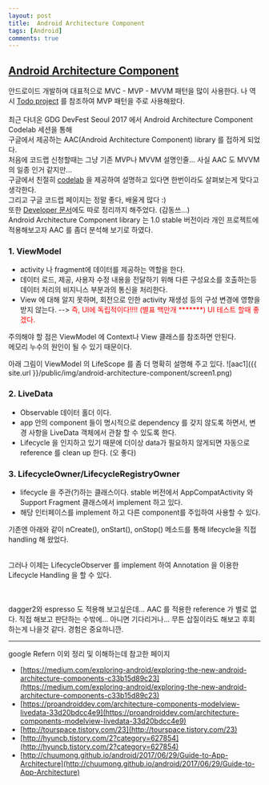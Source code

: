 ```yaml
---
layout: post
title:  Android Architecture Component
tags: [Android]
comments: true
---
```


## [Android Architecture Component](https://developer.android.com/topic/libraries/architecture/index.html)

안드로이드 개발하며 대표적으로 MVC - MVP - MVVM 패턴을 많이 사용한다.
나 역시 [Todo project](https://github.com/googlesamples/android-architecture/tree/todo-mvp) 를 참조하여 MVP 패턴을 주로 사용해왔다.<br>
<br>
최근 다녀온 GDG DevFest Seoul 2017 에서 Android Architecture Component Codelab 세션을 통해<br>
구글에서 제공하는 AAC(Android Architecture Component) library 를 접하게 되었다.<br>
처음에 코드랩 신청할때는 그냥 기존 MVP나 MVVM 설명인줄... 사실 AAC 도 MVVM 의 일종 인거 같지만...<br>
구글에서 친절히 [codelab](https://codelabs.developers.google.com/codelabs/android-lifecycles/index.html?index=..%2F..%2Findex#0) 을 제공하여 설명하고 있다면 한번이라도 살펴보는게 맞다고 생각한다.<br>
그리고 구글 코드랩 페이지는 정말 좋다, 배울게 많다 :)<br>
또한 [Developer 문서](https://developer.android.com/topic/libraries/architecture/index.html)에도 따로 정리까지 해주었다. (감동쓰...)<br>
Android Architecture Component library 는 1.0 stable 버전이라 개인 프로젝트에 적용해보고자 AAC 를 좀더 분석해 보기로 하였다.

### 1. ViewModel
 - activity 나 fragment에 데이터를 제공하는 역할을 한다.
 - 데이터 로드, 제공, 사용자 수정 내용을 전달하기 위해 다른 구성요소를 호출하는등 데이터 처리의 비지니스 부분과의 통신을 처리한다.
 - View 에 대해 알지 못하며, 회전으로 인한 activity 재생성 등의 구성 변경에 영향을 받지 않는다. --> <font style="bold" color="red">즉, UI에 독립적이다!!!! (별표 백만개 *******) UI 테스트 할때 좋겠다.</font>

주의해야 할 점은 ViewModel 에 Context나 View 클래스를 참조하면 안된다.<br>
메모리 누수의 원인이 될 수 있기 때문이다.

아래 그림이 ViewModel 의 LifeScope 를 좀 더 명확히 설명해 주고 있다.
 ![aac1]({{ site.url }}/public/img/android-architecture-component/screen1.png)

### 2. LiveData
 - Observable 데이터 홀더 이다.
 - app 안의 component 들이 명시적으로 dependency 를 갖지 않도록 하면서, 변경 사항을 LiveData 객체에서 관찰 할 수 있도록 한다.
 - Lifecycle 을 인지하고 있기 때문에 더이상 data가 필요하지 않게되면 자동으로 reference 를 clean up 한다. (오 좋다)

<script src="https://gist.github.com/daeun1012/ce293b49a9f90ec11bd0dd6b8226e713.js"></script>

### 3. LifecycleOwner/LifecycleRegistryOwner
  - lifecycle 을 주관(?)하는 클래스이다. stable 버전에서 AppCompatActivity 와 Support Fragment 클래스에서 implement 하고 있다.<br>
  - 해당 인터페이스를 implement 하고 다른 component를 주입하여 사용할 수 있다.

 기존엔 아래와 같이 nCreate(), onStart(), onStop() 메소드를 통해 lifecycle을 직접 handling 해 왔었다.
 <script src="https://gist.github.com/daeun1012/3e35341b45011f7794188cb057a2b340.js"></script>
  <br>
  그러나 이제는 LifecycleObserver 를 implement 하여 Annotation 을 이용한 Lifecycle Handling 을 할 수 있다.<br>
  <script src="https://gist.github.com/daeun1012/560012101f9954747047b0e8bc24cb7c.js"></script>


<br><br>
dagger2와 espresso 도 적용해 보고싶은데... AAC 를 적용한 reference 가 별로 없다.
직접 해보고 판단하는 수밖에... 아니면 기다리거나... 무튼 삽질이라도 해보고 후회하는게 나을것 같다. 경험은 중요하니깐.





-----
google Refern 이외 정리 및 이해하는데 참고한 페이지
- [https://medium.com/exploring-android/exploring-the-new-android-architecture-components-c33b15d89c23](https://medium.com/exploring-android/exploring-the-new-android-architecture-components-c33b15d89c23)
- [https://proandroiddev.com/architecture-components-modelview-livedata-33d20bdcc4e9](https://proandroiddev.com/architecture-components-modelview-livedata-33d20bdcc4e9)
- [http://tourspace.tistory.com/23](http://tourspace.tistory.com/23)
- [http://hyuncb.tistory.com/2?category=627854](http://hyuncb.tistory.com/2?category=627854)
- [http://chuumong.github.io/android/2017/06/29/Guide-to-App-Architecture](http://chuumong.github.io/android/2017/06/29/Guide-to-App-Architecture)
